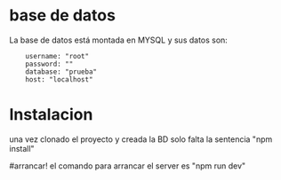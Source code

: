 # base de datos
La base de datos está montada en MYSQL y sus datos son:

        username: "root"
        password: ""
        database: "prueba"
        host: "localhost"

# Instalacion
una vez clonado el proyecto y creada la BD solo falta la sentencia "npm install"

#arrancar!
el comando para arrancar el server es "npm run dev"
